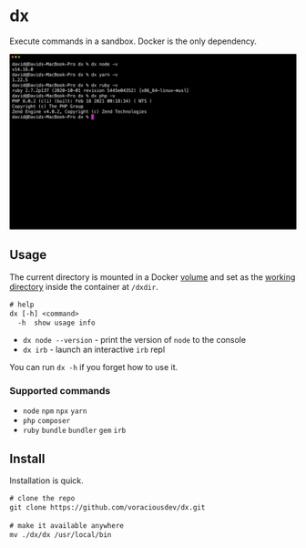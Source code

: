 # dx

Execute commands in a sandbox. Docker is the only dependency.

![](.images/screenshot.png)

## Usage

The current directory is mounted in a Docker [volume](https://docs.docker.com/engine/reference/commandline/run/#mount-volume--v---read-only) and set as the [working directory](https://docs.docker.com/engine/reference/commandline/run/#set-working-directory--w) inside the container at `/dxdir`.

```shell
# help
dx [-h] <command>
  -h  show usage info
```

- `dx node --version` - print the version of `node` to the console
- `dx irb` - launch an interactive `irb` repl

You can run `dx -h` if you forget how to use it.

### Supported commands

- `node` `npm` `npx` `yarn`
- `php` `composer`
- `ruby` `bundle` `bundler` `gem` `irb`

## Install

Installation is quick.

```shell
# clone the repo
git clone https://github.com/voraciousdev/dx.git

# make it available anywhere
mv ./dx/dx /usr/local/bin
```